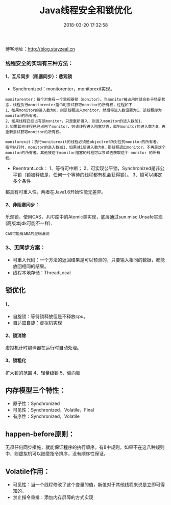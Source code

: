 ﻿---
title: Java线程安全和锁优化
date: 2018-03-20 17:32:58
tags:
     - java
---
博客地址：http://blog.stayzeal.cn

### **线程安全的实现有三种方法：**
#### 1、互斥同步（阻塞同步）：悲观锁
<!--more-->
- Synchronized：monitorenter，monitorexit实现。
```
monitorenter：每个对象有一个监视器锁（monitor）。当monitor被占用时就会处于锁定状态，线程执行monitorenter指令时尝试获取monitor的所有权，过程如下：
1、如果monitor的进入数为0，则该线程进入monitor，然后将进入数设置为1，该线程即为monitor的所有者。
2、如果线程已经占有该monitor，只是重新进入，则进入monitor的进入数加1.
3.如果其他线程已经占用了monitor，则该线程进入阻塞状态，直到monitor的进入数为0，再重新尝试获取monitor的所有权。

monitorexit：执行monitorexit的线程必须是objectref所对应的monitor的所有者。
指令执行时，monitor的进入数减1，如果减1后进入数为0，那线程退出monitor，不再是这个monitor的所有者。其他被这个monitor阻塞的线程可以尝试去获取这个 monitor 的所有权。 
```
- ReentrantLock：
1、等待可中断；
2、可实现公平锁，Synchronized是非公平锁（锁被释放是，任何一个等待的线程都有机会获得锁）。
3、锁可以绑定多个条件

都具有可重入性，两者在Java1.6开始性能无差异。

#### 2、非阻塞同步：
乐观锁，使用CAS，JUC库中的Atomic类实现，底层通过sun.misc.Unsafe实现(高版本jdk可能不一样).
```
CAS可能有ABA的逻辑漏洞
```
### 3、无同步方案：
- 可重入代码：一个方法的返回结果是可以预测的，只要输入相同的数据，都能放回相同的结果。
- 线程本地存储：ThreadLocal

## **锁优化**
#### 1、
- 自旋锁：等待锁释放但是不释放cpu。
- 自适应自旋：虚拟机实现

#### 2、锁消除
虚拟机计时编译器在运行时自动处理。
#### 3、锁粗化
扩大锁的范围
4、轻量级锁
5、偏向锁

## 内存模型三个特性：
- 原子性：Synchronized
- 可见性：Synchronized，Volatile，Final
- 有序性：Synchronized，Volatile

## happen-before原则：
无须任何同步措施，就能保证程序的执行顺序。有8中规则，如果不在这八种规则中，则虚拟机可以随意指令排序，没有顺序性保证。
 
## Volatile作用：
- 可见性：当一个线程修改了这个变量的值，新值对于其他线程来说是立即可得知的。
- 禁止指令重排：添加内存屏障的方式实现
